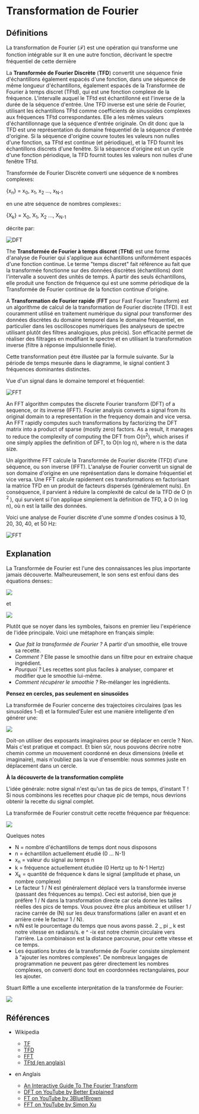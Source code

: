 # Transformation de Fourier

## Définitions

La transformation de Fourier (**ℱ**) est une opération qui transforme
une fonction intégrable sur ℝ en une autre fonction,
décrivant le spectre fréquentiel de cette dernière

La **Transformée de Fourier Discrète** (**TFD**) convertit une séquence finie d'échantillons également espacés d'une fonction, dans une séquence de même longueur d'échantillons, également espacés de la Transformée de Fourier à temps discret (TFtd), qui est une fonction complexe de la fréquence.
L'intervalle auquel le TFtd est échantillonné est l'inverse de la durée de la séquence d'entrée.
Une TFD inverse est une série de Fourier, utilisant les échantillons TFtd comme coefficients de sinusoïdes complexes aux fréquences TFtd correspondantes. Elle a les mêmes valeurs d'échantillonnage que la
séquence d'entrée originale. On dit donc que la TFD est une représentation du domaine fréquentiel
de la séquence d'entrée d'origine. Si la séquence d'origine couvre toutes les
valeurs non nulles d'une fonction, sa TFtd est continue (et périodique), et la TFD fournit
les échantillons discrets d'une fenêtre. Si la séquence d'origine est un cycle d'une fonction périodique, la TFD fournit toutes les valeurs non nulles d'une fenêtre TFtd.

Transformée de Fourier Discrète converti une séquence de `N` nombres complexes:

{x<sub>n</sub>} = x<sub>0</sub>, x<sub>1</sub>, x<sub>2</sub> ..., x<sub>N-1</sub>

en une atre séquence de nombres complexes::

{X<sub>k</sub>} = X<sub>0</sub>, X<sub>1</sub>, X<sub>2</sub> ..., X<sub>N-1</sub>

décrite par:

![DFT](https://wikimedia.org/api/rest_v1/media/math/render/svg/1af0a78dc50bbf118ab6bd4c4dcc3c4ff8502223)

The **Transformée de Fourier à temps discret** (**TFtd**) est une forme d'analyse de Fourier
qui s'applique aux échantillons uniformément espacés d'une fonction continue. Le terme "temps discret" fait référence au fait que la transformée fonctionne sur des données discrètes
(échantillons) dont l'intervalle a souvent des unités de temps.
À partir des seuls échantillons, elle produit une fonction de fréquence qui est une somme périodique de la
Transformée de Fourier continue de la fonction continue d'origine.

A **Transformation de Fourier rapide** (**FFT** pour Fast Fourier Transform) est un algorithme de calcul de la transformation de Fourier discrète (TFD). Il est couramment utilisé en traitement numérique du signal pour transformer des données discrètes du domaine temporel dans le domaine fréquentiel, en particulier dans les oscilloscopes numériques (les analyseurs de spectre utilisant plutôt des filtres analogiques, plus précis). Son efficacité permet de réaliser des filtrages en modifiant le spectre et en utilisant la transformation inverse (filtre à réponse impulsionnelle finie).

Cette transformation peut être illustée par la formule suivante. Sur la période de temps mesurée
dans le diagramme, le signal contient 3 fréquences dominantes distinctes.

Vue d'un signal dans le domaine temporel et fréquentiel:

![FFT](https://upload.wikimedia.org/wikipedia/commons/6/61/FFT-Time-Frequency-View.png)

An FFT algorithm computes the discrete Fourier transform (DFT) of a sequence, or
its inverse (IFFT). Fourier analysis converts a signal from its original domain
to a representation in the frequency domain and vice versa. An FFT rapidly
computes such transformations by factorizing the DFT matrix into a product of
sparse (mostly zero) factors. As a result, it manages to reduce the complexity of
computing the DFT from O(n<sup>2</sup>), which arises if one simply applies the
definition of DFT, to O(n log n), where n is the data size.

Un algorithme FFT calcule la Transformée de Fourier discrète (TFD) d'une séquence, ou
son inverse (IFFT). L'analyse de Fourier convertit un signal de son domaine d'origine
en une représentation dans le domaine fréquentiel et vice versa. Une FFT
calcule rapidement ces transformations en factorisant la matrice TFD en un produit de
facteurs dispersés (généralement nuls). En conséquence, il parvient à réduire la complexité de
calcul de la TFD de O (n <sup> 2 </sup>), qui survient si l'on applique simplement la
définition de TFD, à O (n log n), où n est la taille des données.

Voici une analyse de Fourier discrète d'une somme d'ondes cosinus à 10, 20, 30, 40,
et 50 Hz:

![FFT](https://upload.wikimedia.org/wikipedia/commons/6/64/FFT_of_Cosine_Summation_Function.png)

## Explanation

La Transformée de Fourier est l'une des connaissances les plus importante jamais découverte. Malheureusement, le
son sens est enfoui dans des équations denses::

![](https://betterexplained.com/wp-content/plugins/wp-latexrender/pictures/45c088dbb767150fc0bacfeb49dd49e5.png)

et

![](https://betterexplained.com/wp-content/plugins/wp-latexrender/pictures/faeb9c5bf2e60add63ae4a70b293c7b4.png)

Plutôt que se noyer dans les symboles, faisons en premier lieu l'expérience de l'idée principale. Voici une métaphore en français simple:

- _Que fait la transformée de Fourier ?_ A partir d'un smoothie, elle trouve sa recette.
- _Comment ?_ Elle passe le smoothie dans un filtre pour en extraire chaque ingrédient.
- _Pourquoi ?_ Les recettes sont plus faciles à analyser, comparer et modifier que le smoothie lui-même.
- _Comment récupérer le smoothie ?_ Re-mélanger les ingrédients.

**Pensez en cercles, pas seulement en sinusoïdes**

La transformée de Fourier concerne des trajectoires circulaires (pas les sinusoïdes 1-d)
et la formuled'Euler est une manière intelligente d'en générer une:

![](https://betterexplained.com/wp-content/uploads/euler/equal_paths.png)

Doit-on utiliser des exposants imaginaires pour se déplacer en cercle ? Non. Mais c'est pratique
et compact. Et bien sûr, nous pouvons décrire notre chemin comme un mouvement coordonné en deux
dimensions (réelle et imaginaire), mais n'oubliez pas la vue d'ensemble: nous sommes juste
en déplacement dans un cercle.

**À la découverte de la transformation complète**

L'idée générale: notre signal n'est qu'un tas de pics de temps, d'instant T ! Si nous combinons les
recettes pour chaque pic de temps, nous devrions obtenir la recette du signal complet.

La transformée de Fourier construit cette recette fréquence par fréquence:

![](https://betterexplained.com/wp-content/uploads/images/fourier-explained-20121219-224649.png)

Quelques notes

- N = nombre d'échantillons de temps dont nous disposons
- n = échantillon actuellement étudié (0 ... N-1)
- x<sub>n</sub> = valeur du signal au temps n
- k = fréquence actuellement étudiée (0 Hertz up to N-1 Hertz)
- X<sub>k</sub> = quantité de fréquence k dans le signal (amplitude et phase, un nombre complexe)
- Le facteur 1 / N est généralement déplacé vers la transformée inverse (passant des fréquences au temps). Ceci est autorisé, bien que je préfère 1 / N dans la transformation directe car cela donne les tailles réelles des pics de temps. Vous pouvez être plus ambitieux et utiliser 1 / racine carrée de (N) sur les deux transformations (aller en avant et en arrière crée le facteur 1 / N).
- n/N est le pourcentage du temps que nous avons passé. 2 _ pi _ k est notre vitesse en radians/s. e ^ -ix est notre chemin circulaire vers l'arrière. La combinaison est la distance parcourue, pour cette vitesse et ce temps.
- Les équations brutes de la transformée de Fourier consiste simplement à "ajouter les nombres complexes". De nombreux langages de programmation ne peuvent pas gérer directement les nombres complexes, on converti donc tout en coordonnées rectangulaires, pour les ajouter.

Stuart Riffle a une excellente interprétation de la transformée de Fourier:

![](https://betterexplained.com/wp-content/uploads/images/DerivedDFT.png)

## Références

- Wikipedia

  - [TF](https://fr.wikipedia.org/wiki/Transformation_de_Fourier)
  - [TFD](https://fr.wikipedia.org/wiki/Transformation_de_Fourier_discr%C3%A8te)
  - [FFT](https://fr.wikipedia.org/wiki/Transformation_de_Fourier_rapide)
  - [TFtd (en anglais)](https://en.wikipedia.org/wiki/Discrete-time_Fourier_transform)

- en Anglais
  - [An Interactive Guide To The Fourier Transform](https://betterexplained.com/articles/an-interactive-guide-to-the-fourier-transform/)
  - [DFT on YouTube by Better Explained](https://www.youtube.com/watch?v=iN0VG9N2q0U&t=0s&index=77&list=PLLXdhg_r2hKA7DPDsunoDZ-Z769jWn4R8)
  - [FT on YouTube by 3Blue1Brown](https://www.youtube.com/watch?v=spUNpyF58BY&t=0s&index=76&list=PLLXdhg_r2hKA7DPDsunoDZ-Z769jWn4R8)
  - [FFT on YouTube by Simon Xu](https://www.youtube.com/watch?v=htCj9exbGo0&index=78&list=PLLXdhg_r2hKA7DPDsunoDZ-Z769jWn4R8&t=0s)
